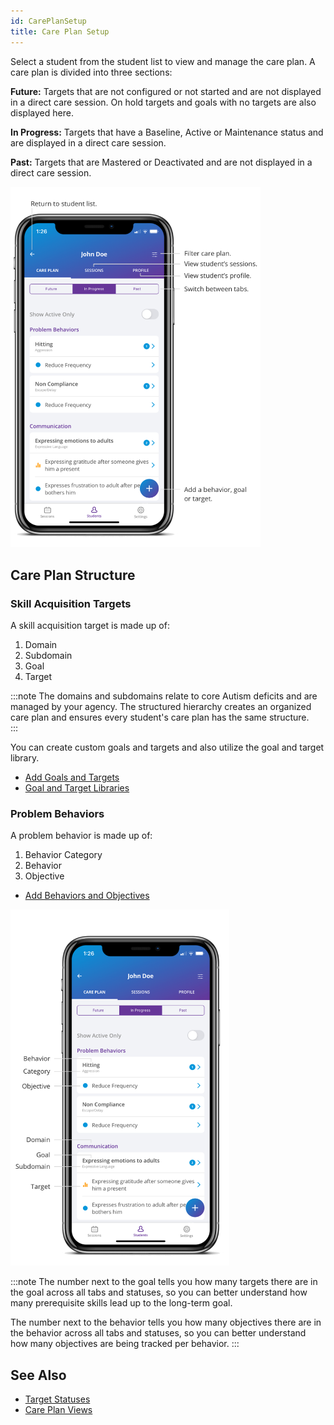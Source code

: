 ```yaml
---
id: CarePlanSetup
title: Care Plan Setup
---
```


Select a student from the student list to view and manage the care plan.
A care plan is divided into three sections: 

**Future:** Targets that are not configured or not started and are not displayed in a direct care session. On hold targets and goals with no targets are also displayed here. 

**In Progress:** Targets that have a Baseline, Active or Maintenance status and are displayed in a direct care session. 

**Past:** Targets that are Mastered or Deactivated and are not displayed in a direct care session. 

<img src="/img/CarePlanStructure.png" width="400" />

## Care Plan Structure

### Skill Acquisition Targets

A skill acquisition target is made up of: 

1. Domain 
2. Subdomain 
3. Goal 
4. Target 

:::note
The domains and subdomains relate to core Autism deficits and are managed by your agency.
The structured hierarchy creates an organized care plan and ensures every student's care plan has the same structure.   
:::

You can create custom goals and targets and also utilize the goal and target library. 
- [Add Goals and Targets](CarePlan/AddGoalsTargets.md)
- [Goal and Target Libraries](CarePlan/GoalTargetLibraries.md)

### Problem Behaviors

A problem behavior is made up of: 

1. Behavior Category 
2. Behavior 
3. Objective

- [Add Behaviors and Objectives](CarePlan/AddBehaviorsObjectives.md)

<img src="/img/CarePlanHierarchy.png" width="350"  />

:::note
The number next to the goal tells you how many targets there are in the goal across all tabs and statuses, so you can better understand how many prerequisite skills lead up to the long-term goal.

The number next to the behavior tells you how many objectives there are in the behavior across all tabs and statuses, so you can better understand how many objectives are being tracked per behavior.
:::

## See Also
- [Target Statuses](CarePlan/TargetStatuses.md)
- [Care Plan Views](CarePlan/CarePlanViews.md)




